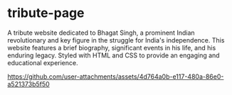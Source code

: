 # tribute-page
A tribute website dedicated to Bhagat Singh, a prominent Indian revolutionary and key figure in the struggle for India's independence. This website features a brief biography, significant events in his life, and his enduring legacy. Styled with HTML and CSS to provide an engaging and educational experience.


https://github.com/user-attachments/assets/4d764a0b-e117-480a-86e0-a521373b5f50

